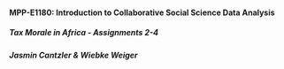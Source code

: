 #### MPP-E1180: Introduction to Collaborative Social Science Data Analysis
##### Tax Morale in Africa - *Assignments 2-4*
##### Jasmin Cantzler & Wiebke Weiger

